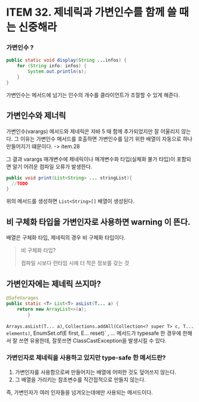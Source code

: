 # ITEM 32. 제네릭과 가변인수를 함께 쓸 때는 신중해라

### 가변인수 ?

```java
public static void display(String ...infos) {
    for (String info: infos) {
        System.out.println(s);
    }
}
```

가변인수는 메서드에 넘기는 인수의 개수를 클라이언트가 조절할 수 있게 해준다.

## 가변인수와 제너릭 

가변인수(varargs) 메서드와 제네릭은 자바 5 때 함께 추가되었지만 잘 어울리지 않는다. 그 이유는 가변인수 메서드를 호출하면 가변인수를 담기 위한 배열이 자동으로 하나 만들어지기 떄문이다. -> item.28

그 결과 varargs 매개변수에 제네릭이나 매개변수화 타입(실체화 불가 타입)이 포함되면 알기 어려운 컴파일 오류가 발생한다.

```java
public void print(List<String> ... stringList){ 
  //TODO
}
```
위의 메서드를 생성하면 `List<String>[]` 배열이 생성된다.

## 비 구체화 타입을 가변인자로 사용하면 warning 이 뜬다.

배열은 구체화 타입, 제네릭의 경우 비 구체화 타입이다.

>비 구체화 타입?
> 
> 컴파일 시보다 런타임 시에 더 적은 정보를 갖는 것

## 가변인자에는 제네릭 쓰지마? 

```java
@SafeVarages
public static <T> List<T> asList(T... a) {
    return new ArrayList<>(a);
        }
```

`Arrays.asList(T... a)`, `Collections.addAll(Collection<? super T> c, T... elements)`, EnumSet.of(E first, E... reset)` , ... 메서드가 typesafe 한 경우에 한해서 잘 쓰면 유용한데, 잘못쓰면 ClassCastException을 발생시킬 수 있다.

### 가변인자로 제네릭을 사용하고 있지만 type-safe 한 메서드란?

1. 가변인자를 사용함으로써 만들어지는 배열에 어떠한 것도 덮어쓰지 않는다.
2. 그 배열을 가리키는 참조변수를 직간접적으로 만들지 않는다.

즉, 가변인자가 여러 인자들을 넘겨오는데에만 사용되는 메서드이다.


